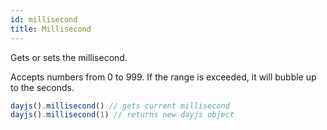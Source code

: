 ```yaml
---
id: millisecond
title: Millisecond
---
```


Gets or sets the millisecond.

Accepts numbers from 0 to 999. If the range is exceeded, it will bubble up to the seconds.

```js
dayjs().millisecond() // gets current millisecond
dayjs().millisecond(1) // returns new dayjs object
```
